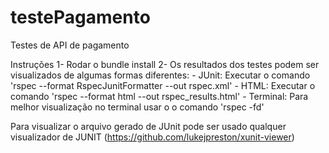 # testePagamento
Testes de API de pagamento

Instruções
1- Rodar o bundle install
2- Os resultados dos testes podem ser visualizados de algumas formas diferentes:
    - JUnit: Executar o comando 'rspec --format RspecJunitFormatter --out rspec.xml'
    - HTML: Executar o comando 'rspec --format html --out rspec_results.html'
    - Terminal: Para melhor visualização no terminal usar o o comando 'rspec -fd'
    
Para visualizar o arquivo gerado de JUnit pode ser usado qualquer visualizador de JUNIT (https://github.com/lukejpreston/xunit-viewer)
